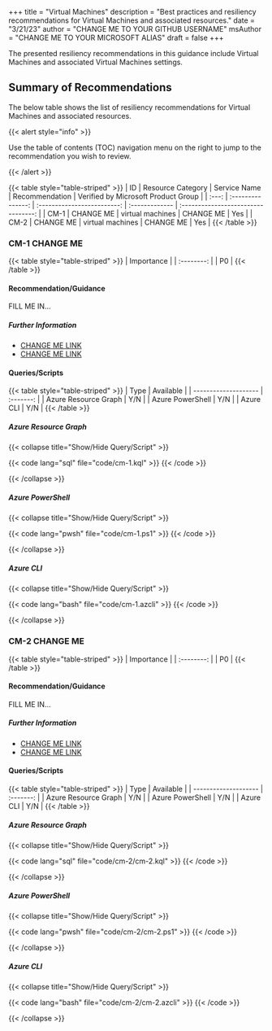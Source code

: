 +++
title = "Virtual Machines"
description = "Best practices and resiliency recommendations for Virtual Machines and associated resources."
date = "3/21/23"
author = "CHANGE ME TO YOUR GITHUB USERNAME"
msAuthor = "CHANGE ME TO YOUR MICROSOFT ALIAS"
draft = false
+++

The presented resiliency recommendations in this guidance include Virtual Machines and associated Virtual Machines settings.

## Summary of Recommendations

The below table shows the list of resiliency recommendations for Virtual Machines and associated resources.

{{< alert style="info" >}}

Use the table of contents (TOC) navigation menu on the right to jump to the recommendation you wish to review.

{{< /alert >}}

{{< table style="table-striped" >}}
|  ID   | Resource Category |        Service Name         | Recommendation | Verified by Microsoft Product Group |
| :---: | :---------------: | :-------------------------: | :------------- | :---------------------------------: |
| CM-1  |     CHANGE ME     | virtual machines | CHANGE ME      |                 Yes                 |
| CM-2  |     CHANGE ME     | virtual machines | CHANGE ME      |                 Yes                 |
{{< /table >}}

### CM-1 CHANGE ME

{{< table style="table-striped" >}}
| Importance |
| :--------: |
|     P0     |
{{< /table >}}

#### Recommendation/Guidance

FILL ME IN...

##### Further Information

- [CHANGE ME LINK](https://aka.ms)
- [CHANGE ME LINK](https://aka.ms)

#### Queries/Scripts

{{< table style="table-striped" >}}
| Type                 | Available |
| -------------------- | :-------: |
| Azure Resource Graph |    Y/N    |
| Azure PowerShell     |    Y/N    |
| Azure CLI            |    Y/N    |
{{< /table >}}

##### Azure Resource Graph

{{< collapse title="Show/Hide Query/Script" >}}

{{< code lang="sql" file="code/cm-1.kql" >}} {{< /code >}}

{{< /collapse >}}

##### Azure PowerShell

{{< collapse title="Show/Hide Query/Script" >}}

{{< code lang="pwsh" file="code/cm-1.ps1" >}} {{< /code >}}

{{< /collapse >}}

##### Azure CLI

{{< collapse title="Show/Hide Query/Script" >}}

{{< code lang="bash" file="code/cm-1.azcli" >}} {{< /code >}}

{{< /collapse >}}

### CM-2 CHANGE ME

{{< table style="table-striped" >}}
| Importance |
| :--------: |
|     P0     |
{{< /table >}}

#### Recommendation/Guidance

FILL ME IN...

##### Further Information

- [CHANGE ME LINK](https://aka.ms)
- [CHANGE ME LINK](https://aka.ms)

#### Queries/Scripts

{{< table style="table-striped" >}}
| Type                 | Available |
| -------------------- | :-------: |
| Azure Resource Graph |    Y/N    |
| Azure PowerShell     |    Y/N    |
| Azure CLI            |    Y/N    |
{{< /table >}}

##### Azure Resource Graph

{{< collapse title="Show/Hide Query/Script" >}}

{{< code lang="sql" file="code/cm-2/cm-2.kql" >}} {{< /code >}}

{{< /collapse >}}

##### Azure PowerShell

{{< collapse title="Show/Hide Query/Script" >}}

{{< code lang="pwsh" file="code/cm-2/cm-2.ps1" >}} {{< /code >}}

{{< /collapse >}}

##### Azure CLI

{{< collapse title="Show/Hide Query/Script" >}}

{{< code lang="bash" file="code/cm-2/cm-2.azcli" >}} {{< /code >}}

{{< /collapse >}}

